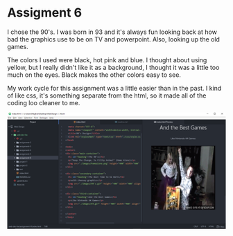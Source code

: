 <h1>Assigment 6</h1>

I chose the 90's. I was born in 93 and it's always fun looking back at how bad the graphics use to be on TV and powerpoint. Also, looking up the old games. 

The colors I used were black, hot pink and blue. I thought about using yellow, but I really didn't like it as a background, I thought it was a little too much on the eyes. Black makes the other colors easy to see.

My work cycle for this assignment was a little easier than in the past. I kind of like css, it's something separate from the html, so it made all of the coding loo cleaner to me.

![./images/assignment-6.png](./images/assignment-6.png)
